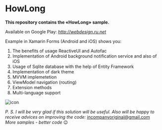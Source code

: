# HowLong
**This repository contains the «HowLong» sample.**

Available on Google Play: _http://webdesign.ru.net_


Example in Xamarin Forms (Android and iOS) shows you:

1.	The benefits of usage ReactiveUI and Autofac
2.	Implementation of Android background notification service and also of iOS
3.	Usage of Sqlite database with the help of Entity Framework
4.	Implementation of dark theme
5.	MVVM implemetetion
6.	ViewModel navigation (routing)
7.  Extension methods
8.  Multi-language support

![icon](https://github.com/mak100un/HowLong/blob/master/Images/squareIcon.png)

_P. S. I will be very glad if this solution will be useful. Also will be happy to receive advices on improving the code:_ <incompanyoriginal@gmail.com>
_More samples - better code_ 😉

